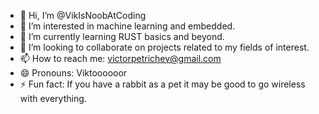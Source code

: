 - 👋 Hi, I’m @VikIsNoobAtCoding
- 👀 I’m interested in machine learning and embedded.
- 🌱 I’m currently learning RUST basics and beyond.
- 💞️ I’m looking to collaborate on projects related to my fields of interest.
- 📫 How to reach me: victorpetrichev@gmail.com
- 😄 Pronouns: Viktoooooor
- ⚡ Fun fact: If you have a rabbit as a pet it may be good to go wireless with everything. 

<!---
VikIsNoobAtCoding/VikIsNoobAtCoding is a ✨ special ✨ repository because its `README.md` (this file) appears on your GitHub profile.
You can click the Preview link to take a look at your changes.
--->
